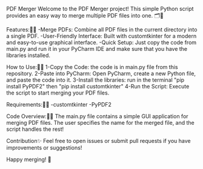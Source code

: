 PDF Merger
Welcome to the PDF Merger project! This simple Python script provides an easy way to merge multiple PDF files into one. 🗂️🔗

Features:📝✨
-Merge PDFs: Combine all PDF files in the current directory into a single PDF.
-User-Friendly Interface: Built with customtkinter for a modern and easy-to-use graphical interface.
-Quick Setup: Just copy the code from main.py and run it in your PyCharm IDE and make sure that you have the libraries installed.


How to Use:📝✨
1-Copy the Code: the code is in main.py file from this repository.
2-Paste into PyCharm: Open PyCharm, create a new Python file, and paste the code into it.
3-Install the libraries: run in the terminal "pip install PyPDF2" then "pip install customtkinter"
4-Run the Script: Execute the script to start merging your PDF files.


Requirements:📝✨
-customtkinter
-PyPDF2


Code Overview:📝✨
The main.py file contains a simple GUI application for merging PDF files. The user specifies the name for the merged file, and the script handles the rest!

Contribution✨
Feel free to open issues or submit pull requests if you have improvements or suggestions!

Happy merging! 🚀
